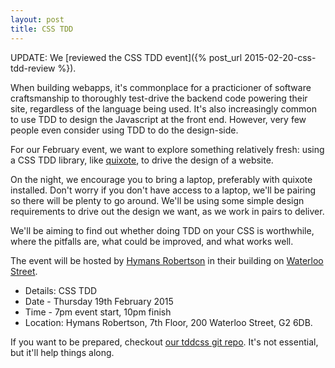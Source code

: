 ```yaml
---
layout: post
title: CSS TDD
---
```


UPDATE: We [reviewed the CSS TDD event]({% post_url 2015-02-20-css-tdd-review %}).

When building webapps, it's commonplace for a practicioner of software craftsmanship to thoroughly test-drive the backend code powering their site, regardless of the language being used. It's also increasingly common to use TDD to design the Javascript at the front end. However, very few people even consider using TDD to do the design-side.

For our February event, we want to explore something relatively fresh: using a CSS TDD library, like <a href="https://github.com/jamesshore/quixote">quixote</a>, to drive the design of a website.

On the night, we encourage you to bring a laptop, preferably with quixote installed. Don't worry if you don't have access to a laptop, we'll be pairing so there will be plenty to go around. We'll be using some simple design requirements to drive out the design we want, as we work in pairs to deliver.

We'll be aiming to find out whether doing TDD on your CSS is worthwhile, where the pitfalls are, what could be improved, and what works well.

The event will be hosted by [Hymans Robertson](http://www.hymans.co.uk/) in their building on [Waterloo Street](https://www.google.co.uk/maps?q=55.8603424,-4.260097299999984&ll=55.8603424,-4.260097299999984).

* Details: CSS TDD
* Date - Thursday 19th February 2015
* Time - 7pm event start, 10pm finish
* Location: Hymans Robertson, 7th Floor, 200  Waterloo Street, G2 6DB.

If you want to be prepared, checkout [our tddcss git repo](https://github.com/codecraftuk/tddcss). It's not essential, but it'll help things along.